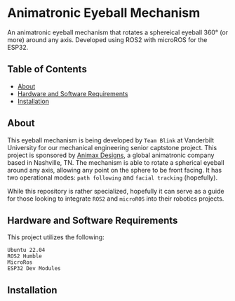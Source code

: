 # Animatronic Eyeball Mechanism
An animatronic eyeball mechanism that rotates a sphereical eyeball 360° (or more) around any axis. Developed using ROS2 with microROS for the ESP32.

## Table of Contents

<!--ts-->
   * [About](##About)
   * [Hardware and Software Requirements](##Hardware)
   * [Installation](#Installation)
<!--te-->

## About
This eyeball mechanism is being developed by `Team Blink` at Vanderbilt University for our mechanical engineering senior captstone project. This project is sponsored by [Animax Designs](https://www.animaxdesigns.com/), a global animatronic company based in Nashville, TN. The mechanism is able to rotate a spherical eyeball around any axis, allowing any point on the sphere to be front facing. It has two operational modes: `path following` and `facial tracking` (hopefully).

While this repository is rather specialized, hopefully it can serve as a guide for those looking to integrate `ROS2` and `microROS` into their robotics projects.

## Hardware and Software Requirements
This project utilizes the following:
```
Ubuntu 22.04
ROS2 Humble
MicroRos
ESP32 Dev Modules
```

## Installation
